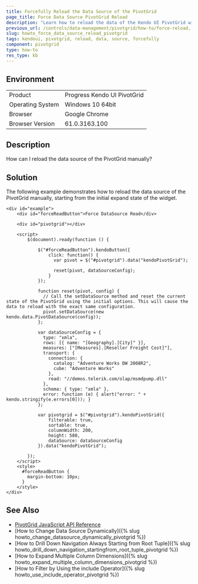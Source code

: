 ```yaml
---
title: Forcefully Reload the Data Source of the PivotGrid
page_title: Force Data Source PivotGrid Reload
description: "Learn how to reload the data of the Kendo UI PivotGrid widget."
previous_url: /controls/data-management/pivotgrid/how-to/force-reload, /controls/data-management/pivotgrid/how-to/dimensions/force-reload
slug: howto_force_data_source_reload_pivotgrid
tags: kendoui, pivotgrid, reload, data, source, forcefully
component: pivotgrid
type: how-to
res_type: kb
---
```


## Environment

<table>
 <tr>
  <td>Product</td>
  <td>Progress Kendo UI PivotGrid</td>
 </tr>
 <tr>
  <td>Operating System</td>
  <td>Windows 10 64bit</td>
 </tr>
 <tr>
  <td>Browser</td>
  <td>Google Chrome</td>
 </tr>
 <tr>
  <td>Browser Version</td>
  <td>61.0.3163.100</td>
 </tr>
</table>


## Description

How can I reload the data source of the PivotGrid manually?  

## Solution

The following example demonstrates how to reload the data source of the PivotGrid manually, starting from the initial expand state of the widget.

```dojo
<div id="example">
    <div id="forceReadButton">Force DataSource Read</div>

    <div id="pivotgrid"></div>

    <script>
        $(document).ready(function () {

            $("#forceReadButton").kendoButton({
                click: function() {
                  var pivot = $("#pivotgrid").data("kendoPivotGrid");

                  reset(pivot, dataSourceConfig);
                }
            });

            function reset(pivot, config) {
              // Call the setDataSource method and reset the current state of the PivotGrid using the initial options. This will cause the data to reload with the exact same configuration.
              pivot.setDataSource(new kendo.data.PivotDataSource(config));
            };

            var dataSourceConfig = {
              type: "xmla",
              rows: [{ name: "[Geography].[City]" }],
              measures: ["[Measures].[Reseller Freight Cost]"],
              transport: {
                connection: {
                  catalog: "Adventure Works DW 2008R2",
                  cube: "Adventure Works"
                },
                read: "//demos.telerik.com/olap/msmdpump.dll"
              },
              schema: { type: "xmla" },
              error: function (e) { alert("error: " + kendo.stringify(e.errors[0])); }
            };

            var pivotgrid = $("#pivotgrid").kendoPivotGrid({
                filterable: true,
                sortable: true,
                columnWidth: 200,
                height: 580,
                dataSource: dataSourceConfig
            }).data("kendoPivotGrid");

        });
    </script>
    <style>
      #forceReadButton {
        margin-bottom: 10px;
      }
    </style>
</div>
```

## See Also

* [PivotGrid JavaScript API Reference](/api/javascript/ui/pivotgrid)
* [How to Change Data Source Dynamically]({% slug howto_change_datasource_dynamically_pivotgrid %})
* [How to Drill Down Navigation Always Starting from Root Tuple]({% slug howto_drill_down_navigation_startingfrom_root_tuple_pivotgrid %})
* [How to Expand Multiple Column Dimensions]({% slug howto_expand_multiple_column_dimensions_pivotgrid %})
* [How to Filter by Using the include Operator]({% slug howto_use_include_operator_pivotgrid %})
